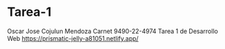 # Tarea-1
Oscar Jose Cojulun Mendoza Carnet 9490-22-4974
Tarea 1 de Desarrollo Web
https://prismatic-jelly-a81051.netlify.app/
